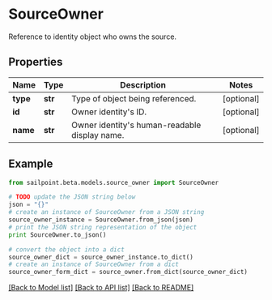 # SourceOwner

Reference to identity object who owns the source.

## Properties

Name | Type | Description | Notes
------------ | ------------- | ------------- | -------------
**type** | **str** | Type of object being referenced. | [optional] 
**id** | **str** | Owner identity&#39;s ID. | [optional] 
**name** | **str** | Owner identity&#39;s human-readable display name. | [optional] 

## Example

```python
from sailpoint.beta.models.source_owner import SourceOwner

# TODO update the JSON string below
json = "{}"
# create an instance of SourceOwner from a JSON string
source_owner_instance = SourceOwner.from_json(json)
# print the JSON string representation of the object
print SourceOwner.to_json()

# convert the object into a dict
source_owner_dict = source_owner_instance.to_dict()
# create an instance of SourceOwner from a dict
source_owner_form_dict = source_owner.from_dict(source_owner_dict)
```
[[Back to Model list]](../README.md#documentation-for-models) [[Back to API list]](../README.md#documentation-for-api-endpoints) [[Back to README]](../README.md)



